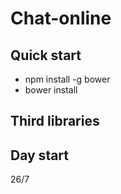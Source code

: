 # Chat-online


## Quick start

- npm install -g bower
- bower install

## Third libraries


## Day start
26/7